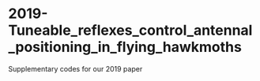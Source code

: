# 2019-Tuneable_reflexes_control_antennal_positioning_in_flying_hawkmoths
Supplementary codes for our 2019 paper
